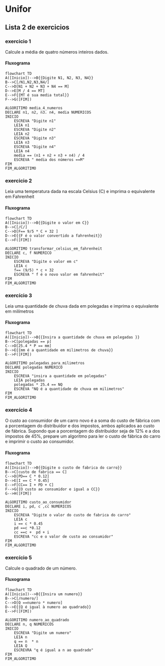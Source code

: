 # Unifor
## Lista 2 de exercicios 
### exercicio 1 
Calcule a média de quatro números inteiros dados.
#### Fluxograma 

```mermaid
flowchart TD
A([Inicio])-->B{{Digite N1, N2, N3, N4}}
B-->C[/N1,N2,N3,N4/]
C-->D[N1 + N2 + N3 + N4 == M]
D-->E[M / 4 == MT]
E-->F{{MT é sua media total}}
F-->G([FIM])
```
```
ALGORITIMO media_4_numeros
DECLARE n1, n2, n3. n4, media NUMERICOS 
INICIO
	ESCREVA "Digite n1"
	LEIA n1
	ESCREVA "Digite n2"
	LEIA n2
	ESCREVA "Digite n3"
	LEIA n3
	ESCREVA "Digite n4"
	LEIA n4
	media == (n1 + n2 + n3 + n4) / 4 
	ESCREVA " media dos números ==M"
FIM
FIM_ALGORITIMO
```
### exercicio 2 
Leia uma temperatura dada na escala Celsius (C) e imprima o equivalente em Fahrenheit
#### Fluxograma 
``` mermaid 
flowchart TD 
A([Inicio])-->B{{Digite o valor em C}}
B-->C[/C/] 
C-->D[F== 9/5 * C + 32 ]
D-->E{{F é o valor convertido a fahrenheit}}
E-->F([FIM])
``` 
``` 
ALGORITIMO transformar_celsius_em_fahrenheit
DECLARE c, f NUMERICO
INICIO
	ESCREVA "Digite o valor em c"
	LEIA c
	f== (9/5) * c + 32 
	ESCREVA " f é o novo valor em fahrenheit"
FIM
FIM_ALGORITIMO
``` 
### exercício 3
Leia uma quantidade de chuva dada em polegadas e imprima o equivalente em milímetros
#### Fluxograma 
```  mermaid
flowchart TD 
A([Inicio])-->B{{Insira a quantidade de chuva em polegadas }}
B-->C[polegadas == p]
C-->D[25.4 * P == mm]
D-->E{{mm é a quantidade em milimetros de chuva}}
E-->F([FIM])
```
```
ALGORITIMO polegadas_para_milimetros
DECLARE polegadas NUMERICO
INICIO 
	ESCREVA "insira a quantidade em polegadas"
	LEIA polegadas 
	polegadas * 25.4 == NQ
	ESCREVA "NQ é a quantidade de chuva em milimetros" 
FIM
FIM_ALGORITIMO
```
### exercício 4
O custo ao consumidor de um carro novo é a soma do custo de fábrica com a porcentagem do distribuidor e dos impostos, ambos aplicados ao custo de fábrica. Supondo que a porcentagem do distribuidor seja de 12% e a dos impostos de 45%, prepare um algoritmo para ler o custo de fábrica do carro e imprimir o custo ao consumidor.
#### Fluxograma
```mermaid 
flowchart TD 
A([Inicio])-->B{{Digite o custo de fabrica do carro}}
B-->C[custo de fabrica == C]
C-->D[PD== C * 0.12]
D-->E[I == C * 0.45]
E-->F[CC== I + PD + C]
F-->G{{O custo ao consumidor e igual a CC}}
G-->H([FIM])
```
```
ALGORITIMO custo_ao_consumidor
DECLARE i, pd, c ,cc NUMERICOS
INICIO 
	ESCREVA "Digite o valor do custo de fabrica do carro"
	LEIA c 
	i == c * 0.45 
	pd ==c *0.12
	cc ==c +  pd + i
	ESCREVA "cc e o valor de custo ao consumidor"
FIM
FIM_ALGORITIMO
```
### exercício 5
Calcule o quadrado de um número.

#### Fluxograma
```mermaid 
flowchart TD
A([Inicio])-->B{{Insira um numero}}
B-->C[/numero/]
C-->D[Q ==numero * numero]
D-->E{{Q é igual à numero ao quadrado}}
E-->F([FIM])
```
```
ALGORITIMO numero_ao_quadrado
DECLARE n, q NUMERICOS 
INICIO
	ESCREVA "Digite um numero"
	LEIA n
	q == n  * n
	LEIA Q 
	ESCREVRA "q é igual a n ao quadrado"
FIM
FIM_ALGORITIMO
``` 

